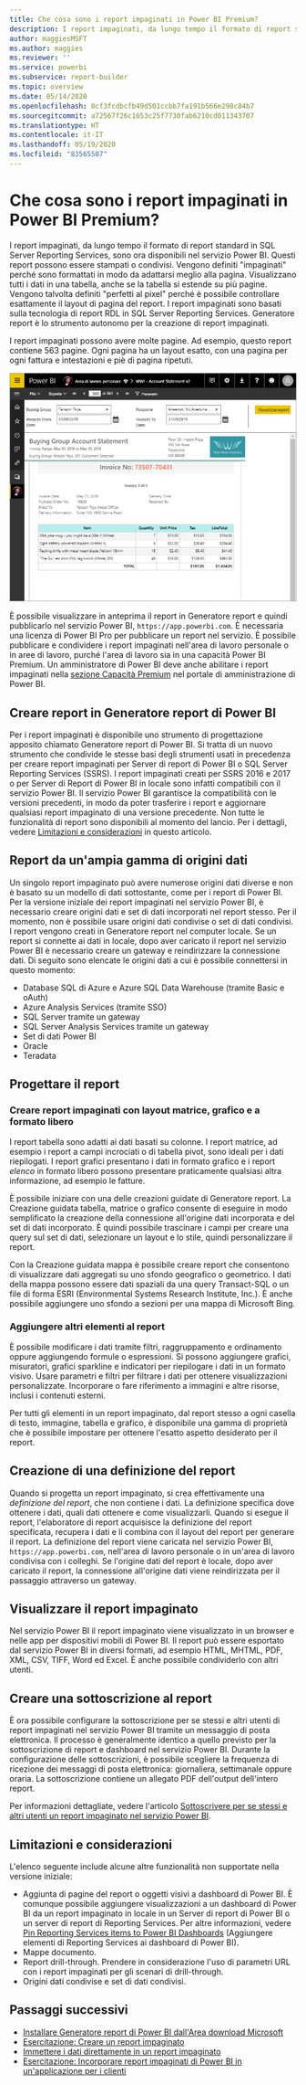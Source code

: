 ```yaml
---
title: Che cosa sono i report impaginati in Power BI Premium?
description: I report impaginati, da lungo tempo il formato di report standard in SQL Server Reporting Services, sono ora disponibili nel servizio Power BI. Questi report possono essere stampati o condivisi. È possibile controllare esattamente il layout del report. Consentono di visualizzare tutti i dati in una tabella, ad esempio, anche se la tabella si estende su più pagine.
author: maggiesMSFT
ms.author: maggies
ms.reviewer: ''
ms.service: powerbi
ms.subservice: report-builder
ms.topic: overview
ms.date: 05/14/2020
ms.openlocfilehash: 0cf3fcdbcfb49d501ccbb7fa191b566e298c84b7
ms.sourcegitcommit: a72567f26c1653c25f7730fab6210cd011343707
ms.translationtype: HT
ms.contentlocale: it-IT
ms.lasthandoff: 05/19/2020
ms.locfileid: "83565507"
---
```

# <a name="what-are-paginated-reports-in-power-bi-premium"></a>Che cosa sono i report impaginati in Power BI Premium?

I report impaginati, da lungo tempo il formato di report standard in SQL Server Reporting Services, sono ora disponibili nel servizio Power BI. Questi report possono essere stampati o condivisi. Vengono definiti "impaginati" perché sono formattati in modo da adattarsi meglio alla pagina. Visualizzano tutti i dati in una tabella, anche se la tabella si estende su più pagine. Vengono talvolta definiti "perfetti al pixel" perché è possibile controllare esattamente il layout di pagina del report. I report impaginati sono basati sulla tecnologia di report RDL in SQL Server Reporting Services. Generatore report è lo strumento autonomo per la creazione di report impaginati. 

I report impaginati possono avere molte pagine. Ad esempio, questo report contiene 563 pagine. Ogni pagina ha un layout esatto, con una pagina per ogni fattura e intestazioni e piè di pagina ripetuti.

![Impaginato](media/paginated-reports-report-builder-power-bi/power-bi-paginated-wwi-report-page.png)

È possibile visualizzare in anteprima il report in Generatore report e quindi pubblicarlo nel servizio Power BI, `https://app.powerbi.com`. È necessaria una licenza di Power BI Pro per pubblicare un report nel servizio. È possibile pubblicare e condividere i report impaginati nell'area di lavoro personale o in aree di lavoro, purché l'area di lavoro sia in una capacità Power BI Premium. Un amministratore di Power BI deve anche abilitare i report impaginati nella [sezione Capacità Premium](../admin/service-admin-premium-workloads.md#paginated-reports) nel portale di amministrazione di Power BI. 

## <a name="create-reports-in-power-bi-report-builder"></a>Creare report in Generatore report di Power BI

Per i report impaginati è disponibile uno strumento di progettazione apposito chiamato Generatore report di Power BI. Si tratta di un nuovo strumento che condivide le stesse basi degli strumenti usati in precedenza per creare report impaginati per Server di report di Power BI o SQL Server Reporting Services (SSRS). I report impaginati creati per SSRS 2016 e 2017 o per Server di Report di Power BI in locale sono infatti compatibili con il servizio Power BI. Il servizio Power BI garantisce la compatibilità con le versioni precedenti, in modo da poter trasferire i report e aggiornare qualsiasi report impaginato di una versione precedente. Non tutte le funzionalità di report sono disponibili al momento del lancio. Per i dettagli, vedere [Limitazioni e considerazioni](#limitations-and-considerations) in questo articolo.
     
## <a name="report-from-a-variety-of-data-sources"></a>Report da un'ampia gamma di origini dati

Un singolo report impaginato può avere numerose origini dati diverse e non è basato su un modello di dati sottostante, come per i report di Power BI. Per la versione iniziale dei report impaginati nel servizio Power BI, è necessario creare origini dati e set di dati incorporati nel report stesso. Per il momento, non è possibile usare origini dati condivise o set di dati condivisi. I report vengono creati in Generatore report nel computer locale. Se un report si connette ai dati in locale, dopo aver caricato il report nel servizio Power BI è necessario creare un gateway e reindirizzare la connessione dati. Di seguito sono elencate le origini dati a cui è possibile connettersi in questo momento:

- Database SQL di Azure e Azure SQL Data Warehouse (tramite Basic e oAuth)
- Azure Analysis Services (tramite SSO)
- SQL Server tramite un gateway
- SQL Server Analysis Services tramite un gateway
- Set di dati Power BI
- Oracle
- Teradata

## <a name="design-your-report"></a>Progettare il report  

### <a name="create-paginated-reports-with-matrix-chart-and-free-form-layouts"></a>Creare report impaginati con layout matrice, grafico e a formato libero

I report tabella sono adatti ai dati basati su colonne. I report matrice, ad esempio i report a campi incrociati o di tabella pivot, sono ideali per i dati riepilogati. I report grafici presentano i dati in formato grafico e i report *elenco* in formato libero possono presentare praticamente qualsiasi altra informazione, ad esempio le fatture. 
  
È possibile iniziare con una delle creazioni guidate di Generatore report. La Creazione guidata tabella, matrice o grafico consente di eseguire in modo semplificato la creazione della connessione all'origine dati incorporata e del set di dati incorporato. È quindi possibile trascinare i campi per creare una query sul set di dati, selezionare un layout e lo stile, quindi personalizzare il report.  
  
Con la Creazione guidata mappa è possibile creare report che consentono di visualizzare dati aggregati su uno sfondo geografico o geometrico. I dati della mappa possono essere dati spaziali da una query Transact-SQL o un file di forma ESRI (Environmental Systems Research Institute, Inc.). È anche possibile aggiungere uno sfondo a sezioni per una mappa di Microsoft Bing.  

### <a name="add-more-to-your-report"></a>Aggiungere altri elementi al report

È possibile modificare i dati tramite filtri, raggruppamento e ordinamento oppure aggiungendo formule o espressioni. Si possono aggiungere grafici, misuratori, grafici sparkline e indicatori per riepilogare i dati in un formato visivo.  Usare parametri e filtri per filtrare i dati per ottenere visualizzazioni personalizzate. Incorporare o fare riferimento a immagini e altre risorse, inclusi i contenuti esterni.  

Per tutti gli elementi in un report impaginato, dal report stesso a ogni casella di testo, immagine, tabella e grafico, è disponibile una gamma di proprietà che è possibile impostare per ottenere l'esatto aspetto desiderato per il report.

## <a name="creating-a-report-definition"></a>Creazione di una definizione del report

Quando si progetta un report impaginato, si crea effettivamente una *definizione del report*, che non contiene i dati. La definizione specifica dove ottenere i dati, quali dati ottenere e come visualizzarli. Quando si esegue il report, l'elaboratore di report acquisisce la definizione del report specificata, recupera i dati e li combina con il layout del report per generare il report. La definizione del report viene caricata nel servizio Power BI, `https://app.powerbi.com`, nell'area di lavoro personale o in un'area di lavoro condivisa con i colleghi. Se l'origine dati del report è locale, dopo aver caricato il report, la connessione all'origine dati viene reindirizzata per il passaggio attraverso un gateway. 

## <a name="view-your-paginated-report"></a>Visualizzare il report impaginato
Nel servizio Power BI il report impaginato viene visualizzato in un browser e nelle app per dispositivi mobili di Power BI. Il report può essere esportato dal servizio Power BI in diversi formati, ad esempio HTML, MHTML, PDF, XML, CSV, TIFF, Word ed Excel. È anche possibile condividerlo con altri utenti.  

## <a name="create-a-subscription-to-your-report"></a>Creare una sottoscrizione al report

È ora possibile configurare la sottoscrizione per se stessi e altri utenti di report impaginati nel servizio Power BI tramite un messaggio di posta elettronica. Il processo è generalmente identico a quello previsto per la sottoscrizione di report e dashboard nel servizio Power BI. Durante la configurazione delle sottoscrizioni, è possibile scegliere la frequenza di ricezione dei messaggi di posta elettronica: giornaliera, settimanale oppure oraria. La sottoscrizione contiene un allegato PDF dell'output dell'intero report.

Per informazioni dettagliate, vedere l'articolo [Sottoscrivere per se stessi e altri utenti un report impaginato nel servizio Power BI](../consumer/paginated-reports-subscriptions.md). 

## <a name="limitations-and-considerations"></a>Limitazioni e considerazioni

L'elenco seguente include alcune altre funzionalità non supportate nella versione iniziale:

- Aggiunta di pagine del report o oggetti visivi a dashboard di Power BI. È comunque possibile aggiungere visualizzazioni a un dashboard di Power BI da un report impaginato in locale in un Server di report di Power BI o un server di report di Reporting Services. Per altre informazioni, vedere [Pin Reporting Services items to Power BI Dashboards](https://docs.microsoft.com/sql/reporting-services/pin-reporting-services-items-to-power-bi-dashboards) (Aggiungere elementi di Reporting Services ai dashboard di Power BI).
- Mappe documento.
- Report drill-through.  Prendere in considerazione l'uso di parametri URL con i report impaginati per gli scenari di drill-through.
- Origini dati condivise e set di dati condivisi.

 
## <a name="next-steps"></a>Passaggi successivi

- [Installare Generatore report di Power BI dall'Area download Microsoft](https://go.microsoft.com/fwlink/?linkid=2086513)
- [Esercitazione: Creare un report impaginato](paginated-reports-quickstart-aw.md)
- [Immettere i dati direttamente in un report impaginato](paginated-reports-enter-data.md)
- [Esercitazione: Incorporare report impaginati di Power BI in un'applicazione per i clienti](../developer/embedded/embed-paginated-reports-customers.md)
